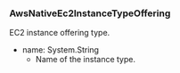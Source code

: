 ### AwsNativeEc2InstanceTypeOffering
EC2 instance offering type.

- name: System.String
  - Name of the instance type.

